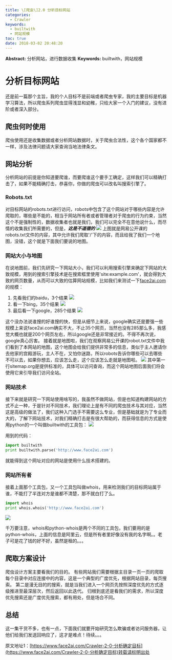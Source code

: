```yaml
---
title: \[爬虫\]2.0 分析目标网站
categories:
  - Crawler
keywords:
  - builtwith
  - 网站规模
toc: true
date: 2018-03-02 20:48:20
---
```


**Abstract:** 分析网站，进行数据收集
**Keywords:** builtwith，网站规模

<!--more-->
# 分析目标网站
还是前一篇那个主旨，我的个人目标不是前端或者爬虫专家，我的主要目标是机器学习算法，所以爬虫系列爬虫显得浅显和幼稚，只给大家一个入门的建议，没有进阶或者深入部分。
## 爬虫何时使用
爬虫使用还是收集数据或者分析网站数据时，关于爬虫合法性，这个各个国家都不一样，涉及法律问题请大家查询当地法律条文。
## 网站分析
分析网站的前提是你知道要爬谁，而要爬谁这个要手工确定，这样我们可以精确打击了，如果不能精确打击，恭喜你，你做的爬虫可以改名叫搜索引擎了。
### Robots.txt
对目标网站的robots.txt进行访问，robots中包含了这个网站对于哪些内容是允许爬取的，哪些是不能的，相当于网站所有者或者管理者对于爬虫的行为约束，当然这个不是强制性的，数据收集者也就是我们，我们可以完全不在意他说什么，而尽情的收集我们所需要的，但是，***这是不道德的***
![](https://tony4ai-1251394096.cos.ap-hongkong.myqcloud.com/blog_images/Crawler-2-0-分析确定目标/robots.png)
上图就是网易公开课的robots.txt文件的内容，其中允许我们爬取'/'下的内容，而且给我了我们一个地图，没错，这个就是下面我们要说的地图。
### 网站大小与地图
在说地图前，我们先研究一下网站大小，我们可以利用搜索引擎来确定下网站的大致规模，用到的搜索引擎技术是在搜索框里使用'site:example.com'，就会得到大致的网页数量，从而可以大致的估算网站规模，比如我们来测试一下[face2ai.com](http://www.face2ai.com)的规模：
1. 先看我们的baidu，3个结果
![](https://tony4ai-1251394096.cos.ap-hongkong.myqcloud.com/blog_images/Crawler-2-0-分析确定目标/baidu.png)
2. 看一下bing，35个结果
![](https://tony4ai-1251394096.cos.ap-hongkong.myqcloud.com/blog_images/Crawler-2-0-分析确定目标/bing.png)
3. 最后看一下google，285个结果
![](https://tony4ai-1251394096.cos.ap-hongkong.myqcloud.com/blog_images/Crawler-2-0-分析确定目标/google.png)

这个没办法说谁搜的好谁搜的快，但是从细节上来说，google确实还是要强一些
规模上来说face2ai.com确实不大，不止35个网页，当然也没有285那么多，我感觉大概也就是200个网页左右，所以google还是非常接近的。不得不再次说，google真心厉害。
接着就是地图啦，我们在观察网易公开课的robot.txt文件中我们看到了本网站的地图，这个地图会给我们提供非常多的信息，类似于主人邀请你去他家的宫殿游玩，主人不在，又怕你迷路，所以robots告诉你哪些可以去哪些不可以去，如果你想去，应该怎么走，这个应该怎么走就是地图啦。
![](https://tony4ai-1251394096.cos.ap-hongkong.myqcloud.com/blog_images/Crawler-2-0-分析确定目标/sitemap.png)
其中第一行sitemap.org是提供标准的，具体可以访问查询，而这个网站地图后面我们将会使用它来引导我们访问全站。
### 网站技术
接下来就是研究一下网站使用啥写的，我虽然不做网站，但是也知道构建网站的方式不止一种，于是针对不同技术，我们理论上是有不同的爬虫技术与其对应，当然这是高级的做法了，我们这种入门选手不需要这么专业，但是基础就是为了专业而大的，了解下网站技术，对我们精确打击是有很大帮助的，而获得信息的方式是使用python的一个叫做builtwith的工具包：
![](https://tony4ai-1251394096.cos.ap-hongkong.myqcloud.com/blog_images/Crawler-2-0-分析确定目标/builtwith.png)

用到的代码：
```python
import builtwith
print builtwith.parse('http://www.face2ai.com')
```
就能得到这个网址对应的网站是使用什么技术搭建的。
### 网站所有者
接着上面那个工具包，又一个工具包叫做whois，用来检测我们的目标网站属于谁，不能打了半连对方是谁都不清楚，那不就白打了么。
```python
import whois
print whois.whois('http://www.face2ai.com')
```
![](https://tony4ai-1251394096.cos.ap-hongkong.myqcloud.com/blog_images/Crawler-2-0-分析确定目标/whois.png)

千万要注意，whois和python-whois是两个不同的工具包，我们要用的是python-whois，上面的信息是阿里云，但是所有者里好像没有我的名字啊。。老子可是花了钱的好不好，虽然是租的。。。
## 爬取方案设计
爬虫设计方案主要看我们的目的。
有些网站我们需要根据主目录一页一页的爬取每个目录中对应连接中的内容，这是一个典型的广度优先，根据网站目录，每页搜索。
第二是漫无目的的搜索，就是当我们进入一个网页先按照深度优先的方式逐级推进至最深层次，然后返回以此迭代。
归根到底还是看我们的需求，所以深度优先搜索还是广度优先搜索，都有用处，但是场合不同。
## 总结
这一集干货不多，也有一点，下面我们就要开始研究怎么欺骗或者访问服务器，让他们给我们发送回响应了，这才是难点！待续。。。





原文地址1：[https://www.face2ai.com/Crawler-2-0-分析确定目标](https://www.face2ai.com/Crawler-2-0-分析确定目标)转载请标明出处
